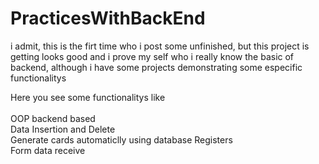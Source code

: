 # PracticesWithBackEnd

i admit, this is the firt time who i post some unfinished, but this project is getting looks good and i prove my self who 
i really know the basic of backend, although i have some projects demonstrating some especific functionalitys 

Here you see some functionalitys like<br><br>
  OOP backend based<br>
  Data Insertion and Delete<br> 
  Generate cards automaticlly using database Registers<br> 
  Form data receive<br>
